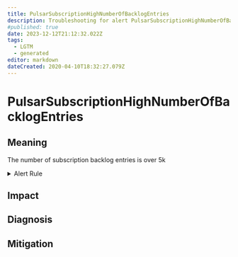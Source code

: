 ```yaml
---
title: PulsarSubscriptionHighNumberOfBacklogEntries
description: Troubleshooting for alert PulsarSubscriptionHighNumberOfBacklogEntries
#published: true
date: 2023-12-12T21:12:32.022Z
tags: 
  - LGTM
  - generated
editor: markdown
dateCreated: 2020-04-10T18:32:27.079Z
---
```


# PulsarSubscriptionHighNumberOfBacklogEntries

## Meaning
[//]: # "Short paragraph that explains what the alert means"
The number of subscription backlog entries is over 5k

<details>
  <summary>Alert Rule</summary>

{{% rule "pulsar/pulsar-internal.yml" "PulsarSubscriptionHighNumberOfBacklogEntries" %}}

{{% comment %}}

```yaml
alert: PulsarSubscriptionHighNumberOfBacklogEntries
expr: sum(pulsar_subscription_back_log) by (subscription) > 5000
for: 1h
labels:
    severity: warning
annotations:
    summary: Pulsar subscription high number of backlog entries (instance {{ $labels.instance }})
    description: |-
        The number of subscription backlog entries is over 5k
          VALUE = {{ $value }}
          LABELS = {{ $labels }}
    runbook: https://github.com/srerun/prometheus-alerts/blob/main/content/runbooks/pulsar-internal/PulsarSubscriptionHighNumberOfBacklogEntries.md

```

{{% /comment %}}

</details>


## Impact
[//]: # "What could / will happen if the alert is not addressed"



## Diagnosis
[//]: # "Steps to take to identify the cause of the problem"



## Mitigation
[//]: # "The steps necessary to resolve the alert"
